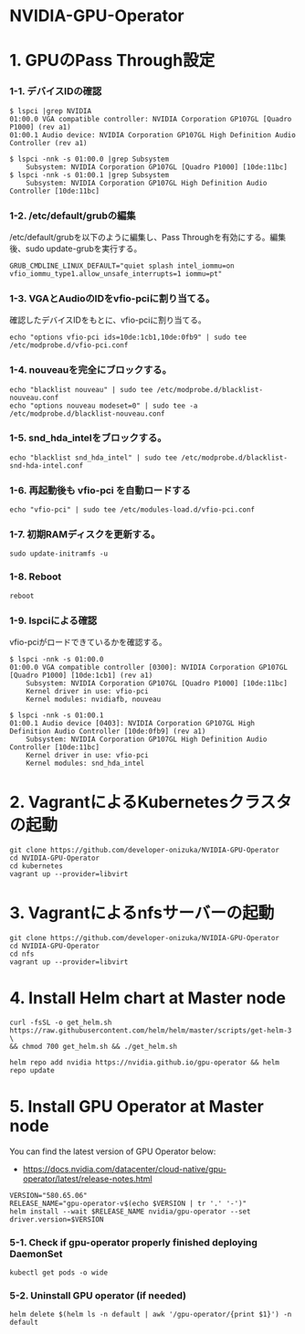 # NVIDIA-GPU-Operator

# 1. GPUのPass Through設定
### 1-1. デバイスIDの確認
```
$ lspci |grep NVIDIA
01:00.0 VGA compatible controller: NVIDIA Corporation GP107GL [Quadro P1000] (rev a1)
01:00.1 Audio device: NVIDIA Corporation GP107GL High Definition Audio Controller (rev a1)
```
```
$ lspci -nnk -s 01:00.0 |grep Subsystem
	Subsystem: NVIDIA Corporation GP107GL [Quadro P1000] [10de:11bc]
$ lspci -nnk -s 01:00.1 |grep Subsystem
	Subsystem: NVIDIA Corporation GP107GL High Definition Audio Controller [10de:11bc]
```
### 1-2. /etc/default/grubの編集
/etc/default/grubを以下のように編集し、Pass Throughを有効にする。編集後、sudo update-grubを実行する。
```
GRUB_CMDLINE_LINUX_DEFAULT="quiet splash intel_iommu=on vfio_iommu_type1.allow_unsafe_interrupts=1 iommu=pt"
```
### 1-3. VGAとAudioのIDをvfio-pciに割り当てる。
確認したデバイスIDをもとに、vfio-pciに割り当てる。
```
echo "options vfio-pci ids=10de:1cb1,10de:0fb9" | sudo tee /etc/modprobe.d/vfio-pci.conf
```
### 1-4. nouveauを完全にブロックする。
```
echo "blacklist nouveau" | sudo tee /etc/modprobe.d/blacklist-nouveau.conf
echo "options nouveau modeset=0" | sudo tee -a /etc/modprobe.d/blacklist-nouveau.conf
```
### 1-5. snd_hda_intelをブロックする。
```
echo "blacklist snd_hda_intel" | sudo tee /etc/modprobe.d/blacklist-snd-hda-intel.conf
```
### 1-6. 再起動後も vfio-pci を自動ロードする
```
echo "vfio-pci" | sudo tee /etc/modules-load.d/vfio-pci.conf
```
### 1-7. 初期RAMディスクを更新する。
```
sudo update-initramfs -u
```
### 1-8. Reboot
```
reboot
```
### 1-9. lspciによる確認
vfio-pciがロードできているかを確認する。
```
$ lspci -nnk -s 01:00.0
01:00.0 VGA compatible controller [0300]: NVIDIA Corporation GP107GL [Quadro P1000] [10de:1cb1] (rev a1)
	Subsystem: NVIDIA Corporation GP107GL [Quadro P1000] [10de:11bc]
	Kernel driver in use: vfio-pci
	Kernel modules: nvidiafb, nouveau

$ lspci -nnk -s 01:00.1
01:00.1 Audio device [0403]: NVIDIA Corporation GP107GL High Definition Audio Controller [10de:0fb9] (rev a1)
	Subsystem: NVIDIA Corporation GP107GL High Definition Audio Controller [10de:11bc]
	Kernel driver in use: vfio-pci
	Kernel modules: snd_hda_intel
```
# 2. VagrantによるKubernetesクラスタの起動
```
git clone https://github.com/developer-onizuka/NVIDIA-GPU-Operator
cd NVIDIA-GPU-Operator
cd kubernetes
vagrant up --provider=libvirt
```
# 3. Vagrantによるnfsサーバーの起動
```
git clone https://github.com/developer-onizuka/NVIDIA-GPU-Operator
cd NVIDIA-GPU-Operator
cd nfs
vagrant up --provider=libvirt
```
# 4. Install Helm chart at Master node
```
curl -fsSL -o get_helm.sh https://raw.githubusercontent.com/helm/helm/master/scripts/get-helm-3 \
&& chmod 700 get_helm.sh && ./get_helm.sh
```
```
helm repo add nvidia https://nvidia.github.io/gpu-operator && helm repo update
```
# 5. Install GPU Operator at Master node
You can find the latest version of GPU Operator below:<br>
- https://docs.nvidia.com/datacenter/cloud-native/gpu-operator/latest/release-notes.html
```
VERSION="580.65.06"
RELEASE_NAME="gpu-operator-v$(echo $VERSION | tr '.' '-')"
helm install --wait $RELEASE_NAME nvidia/gpu-operator --set driver.version=$VERSION
```
### 5-1. Check if gpu-operator properly finished deploying DaemonSet
```
kubectl get pods -o wide
```
### 5-2. Uninstall GPU operator (if needed)
```
helm delete $(helm ls -n default | awk '/gpu-operator/{print $1}') -n default
```
